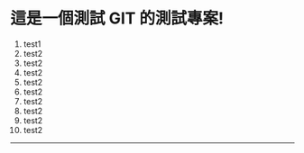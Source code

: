 # 這是一個測試 GIT 的測試專案!

1. test1
2. test2
3. test2
4. test2
5. test2
6. test2
7. test2
8. test2
9. test2
10. test2

--------------------------------------